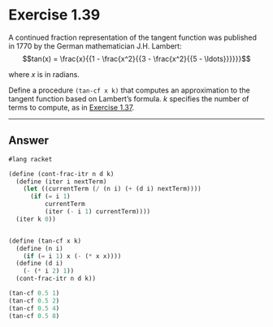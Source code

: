 # Exercise 1.39
A continued fraction representation of the tangent function was published in 1770 by the German mathematician J.H. Lambert:
$$tan(x) = \frac{x}{{1 - \frac{x^2}{{3 - \frac{x^2}{{5 - \ldots}}}}}}$$

where $x$ is in radians. 

Define a procedure `(tan-cf x k)` that computes an approximation to the tangent function based on Lambert’s formula. $k$ specifies the number of terms to compute, as in [Exercise 1.37](./ex1-37.md).

---
## Answer

```scheme
#lang racket

(define (cont-frac-itr n d k)
  (define (iter i nextTerm)
    (let ((currentTerm (/ (n i) (+ (d i) nextTerm))))
      (if (= i 1)
          currentTerm
          (iter (- i 1) currentTerm))))
  (iter k 0))


(define (tan-cf x k)  
  (define (n i)
    (if (= i 1) x (- (* x x))))
  (define (d i)
    (- (* i 2) 1))
  (cont-frac-itr n d k))

(tan-cf 0.5 1)
(tan-cf 0.5 2)
(tan-cf 0.5 4)
(tan-cf 0.5 8)

```